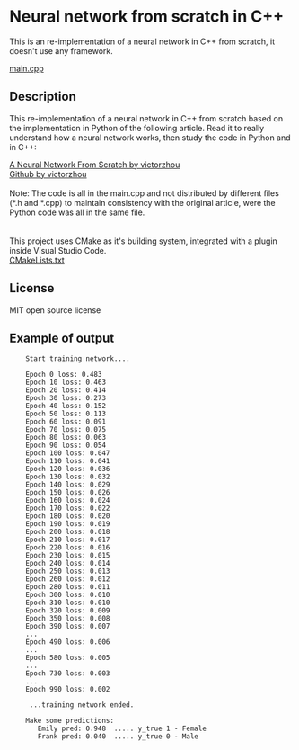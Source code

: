 # Neural network from scratch in C++
This is an re-implementation of a neural network in C++ from scratch, it doesn't use any framework. <br>

[main.cpp](./src/main.cpp)

## Description
This re-implementation of a neural network in C++ from scratch based on the implementation in Python of the following article. Read it to really understand how a neural network works, then study the code in Python and in C++: <br>

[A Neural Network From Scratch by victorzhou](https://victorzhou.com/blog/intro-to-neural-networks/) <br>
[Github by victorzhou](https://github.com/vzhou842/neural-network-from-scratch) <br>
<br>
Note: The code is all in the main.cpp and not distributed by different files (*.h and *.cpp) to maintain consistency with the original article, were the Python code was all in the same file. <br>  
<br>
This project uses CMake as it's building system, integrated with a plugin inside Visual Studio Code. <br>
[CMakeLists.txt](./CMakeLists.txt) <br>

## License
MIT open source license

## Example of output

```
    Start training network....

    Epoch 0 loss: 0.483   
    Epoch 10 loss: 0.463  
    Epoch 20 loss: 0.414 
    Epoch 30 loss: 0.273 
    Epoch 40 loss: 0.152 
    Epoch 50 loss: 0.113 
    Epoch 60 loss: 0.091 
    Epoch 70 loss: 0.075 
    Epoch 80 loss: 0.063 
    Epoch 90 loss: 0.054 
    Epoch 100 loss: 0.047
    Epoch 110 loss: 0.041
    Epoch 120 loss: 0.036
    Epoch 130 loss: 0.032
    Epoch 140 loss: 0.029
    Epoch 150 loss: 0.026
    Epoch 160 loss: 0.024
    Epoch 170 loss: 0.022
    Epoch 180 loss: 0.020
    Epoch 190 loss: 0.019
    Epoch 200 loss: 0.018
    Epoch 210 loss: 0.017
    Epoch 220 loss: 0.016
    Epoch 230 loss: 0.015
    Epoch 240 loss: 0.014
    Epoch 250 loss: 0.013
    Epoch 260 loss: 0.012
    Epoch 280 loss: 0.011
    Epoch 300 loss: 0.010
    Epoch 310 loss: 0.010
    Epoch 320 loss: 0.009
    Epoch 350 loss: 0.008
    Epoch 390 loss: 0.007
    ...
    Epoch 490 loss: 0.006
    ...
    Epoch 580 loss: 0.005
    ...
    Epoch 730 loss: 0.003
    ...
    Epoch 990 loss: 0.002

     ...training network ended.

    Make some predictions:
       Emily pred: 0.948  ..... y_true 1 - Female 
       Frank pred: 0.040  ..... y_true 0 - Male

```

